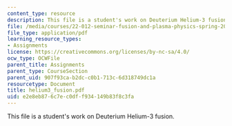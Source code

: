 ```yaml
---
content_type: resource
description: This file is a student's work on Deuterium Helium-3 fusion.
file: /media/courses/22-012-seminar-fusion-and-plasma-physics-spring-2006/e2e8eb876c7ec0dff934149b83f8c3fa_helium3_fusion.pdf
file_type: application/pdf
learning_resource_types:
- Assignments
license: https://creativecommons.org/licenses/by-nc-sa/4.0/
ocw_type: OCWFile
parent_title: Assignments
parent_type: CourseSection
parent_uid: 907f93ca-b2dc-c0b1-713c-6d318749dc1a
resourcetype: Document
title: helium3_fusion.pdf
uid: e2e8eb87-6c7e-c0df-f934-149b83f8c3fa
---
```

This file is a student's work on Deuterium Helium-3 fusion.